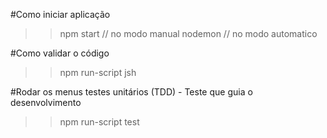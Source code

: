 #Como iniciar aplicação

>> npm start // no modo manual
>> nodemon // no modo automatico

#Como validar o código

>> npm run-script jsh

#Rodar os menus testes unitários (TDD) - Teste que guia o desenvolvimento

>> npm run-script test